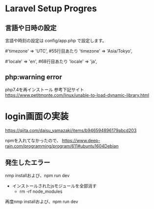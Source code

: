# Laravel Setup Progres
## 言語や日時の設定
言語や時刻の設定は config/app.php で設定します。

#'timezone' => 'UTC', #55行目あたり
'timezone' => 'Asia/Tokyo',

#'locale' => 'en', #68行目あたり
'locale' => 'ja',

## php:warning error
php7.4を再インストール
参考下記サイト
https://www.petitmonte.com/linux/unable-to-load-dynamic-library.html

# login画面の実装
https://qiita.com/daisu_yamazaki/items/b946594896179abcd203

npmを入れてなかったので、
https://www.deep-rain.com/programming/program/611#ubuntu1604Debian
## 発生したエラー
nmp installおよび、npm run dev

- インストールされたjsモジュールを全部消す
  - rm -rf node_modules

再度nmp installおよび、npm run dev
